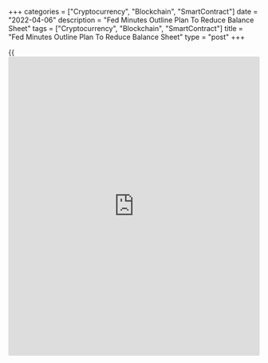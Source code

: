 +++
categories = ["Cryptocurrency", "Blockchain", "SmartContract"]
date = "2022-04-06"
description = "Fed Minutes Outline Plan To Reduce Balance Sheet"
tags = ["Cryptocurrency", "Blockchain", "SmartContract"]
title = "Fed Minutes Outline Plan To Reduce Balance Sheet"
type = "post"
+++

{{<iframe id="large-banner" src="https://www.bounty.group/#slide=16.0" width="100%" height="600" scrolling="no" style="border: 0px solid rgb(216, 221, 230); border-radius: 3px;">}}

With concerns about the outlook for monetary [policy](https://www.fintechee.com/policy/) weighing on Wall
Street on Wednesday, the Federal Reserve has released the minutes of its
March meeting.

The minutes showed that the meeting featured a continued discussion
about reducing the size of the Fed's balance sheet, which has swelled to
about $9 trillion due to the central bank's recently concluded asset
purchase program.

Staff presented a range of possible [options](https://www.fixpro.org/post/options-liquidity/) for reducing the Fed's
securities holdings over time in a predictable manner, with all of the
[options](https://www.fixpro.org/post/options-liquidity/) featuring a more rapid pace of balance sheet runoff than in
2017-2019.

The Fed said participants generally agreed reducing the central bank's
holdings by about $95 billion per month would likely be appropriate,
reflecting monthly caps of about $60 billion for Treasury securities and
about $35 billion for agency mortgage-backed securities.

The minutes showed that there was also general agreement that the caps
could be phased in over a period of three months or modestly longer if
market conditions warrant.

Participants agreed reducing the size of the Fed's balance sheet would
play an important role in firming the stance of monetary [policy](https://www.fintechee.com/policy/) and that
the process could begin as soon as the next meeting in May.

Paul Ashworth, Chief U.S. Economist at Capital Economics, noted the
balance sheet reduction outlined in the minutes is double the pace of
the run-off between 2017 and 2019 but said it is still a "little smaller
than we were expecting, particularly in light of the more hawkish post-
meeting comments from various officials."

At the March meeting, the Fed announced its widely expected decision to
raise interest by 25 basis points to a range of 0.25 to 0.5 percent,
marking the first rate hike since December 2018.

The minutes showed many participants would have preferred a 50 basis
point increase due to rate of inflation being well above the Fed's
objective and facing risks to the upside.

However, a number of these participants felt a 25 basis point increase
would be appropriate in light of the greater near-term uncertainty
associated with Russia's invasion of Ukraine.

Many participants noted that one or more 50 basis point increases could
be appropriate at future meetings, particularly if inflation pressures
remained elevated or intensified, the Fed said.

The Fed's next monetary [policy](https://www.fintechee.com/policy/) meeting scheduled for May 3-4, with CME
Group's FedWatch Tool currently indicating a 78.8 percent chance of a 50
basis point rate hike.

For comments and feedback [contact](https://www.playgroundfx.com/contact/): editorial@rtt[news](https://www.letsplayfx.com/blog/forex-news-website/).com

[Economic News][1]

 **What parts of the world are seeing the best (and worst) economic
performances lately? Click[here][2] to check out our [Econ Scorecard][2]
and find out! See up-to-the-moment [ranking](https://www.playgroundfx.com/blog/crypto-exchange-ranking/)s for the best and worst
performers in [GDP][3], [unemployment rate][4], [inflation][5] and much
more.**

   1. www.rtt[news](https://www.letsplayfx.com/blog/forex-news-website/).com/Content/EconomicNews.aspx
   2. www.rtt[news](https://www.letsplayfx.com/blog/forex-news-website/).com/economic-scorecard/world-rank/retail-sales/highest-performance.aspx
   3. www.rtt[news](https://www.letsplayfx.com/blog/forex-news-website/).com/economic-scorecard/world-rank/GDP/highest-performance.aspx
   4. www.rtt[news](https://www.letsplayfx.com/blog/forex-news-website/).com/economic-scorecard/world-rank/unemployment-rate/lowest-performance.aspx
   5. www.rtt[news](https://www.letsplayfx.com/blog/forex-news-website/).com/economic-scorecard/world-rank/CPI/highest-performance.aspx